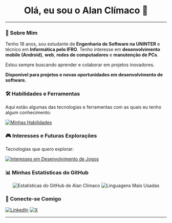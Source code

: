<div align="center">
  <h1>Olá, eu sou o Alan Clímaco 👋</h1>
</div>

---

### 🚀 Sobre Mim

Tenho 18 anos, sou estudante de **Engenharia de Software na UNINTER** e técnico em **Informática pelo IFRO**. Tenho interesse em **desenvolvimento mobile (Android)**, **web**, **redes de computadores** e **manutenção de PCs**.

Estou sempre buscando aprender e colaborar em projetos inovadores.

**Disponível para projetos e novas oportunidades em desenvolvimento de software.**

### 🛠️ Habilidades e Ferramentas

Aqui estão algumas das tecnologias e ferramentas com as quais eu tenho algum conhecimento:

[![Minhas Habilidades](https://skillicons.dev/icons?i=androidstudio,kotlin,java,html,css,js,nodejs,react,python,mysql,git,vscode)](https://skillicons.dev)

### 🎮 Interesses e Futuras Explorações

Tecnologias que quero explorar:

[![Interesses em Desenvolvimento de Jogos](https://skillicons.dev/icons?i=gamemakerstudio,godot,unity,unreal,arduino,cs,cpp,flutter,dart)](https://skillicons.dev)

### 📊 Minhas Estatísticas do GitHub

<p align="center">
  <img src="https://github-readme-stats.vercel.app/api?username=AEsir364&show_icons=true&theme=radical&include_all_commits=true&count_private=true" alt="Estatísticas do GitHub de Alan Clímaco"/>
  <img src="https://github-readme-stats.vercel.app/api/top-langs/?username=AEsir364&layout=compact&theme=radical" alt="Linguagens Mais Usadas"/>
</p>

### 🔗 Conecte-se Comigo

[![LinkedIn](https://img.shields.io/badge/LinkedIn-0077B5?style=for-the-badge&logo=linkedin&logoColor=white)](https://www.linkedin.com/in/alanclimaco/)
[![X](https://img.shields.io/badge/X-000000?style=for-the-badge&logo=x&logoColor=white)](https://x.com/Fieb18)

---
